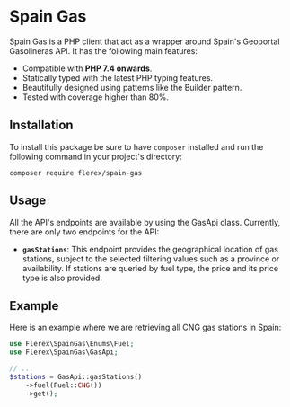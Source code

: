 # Spain Gas
Spain Gas is a PHP client that act as a wrapper around Spain's Geoportal Gasolineras API. It has the following main features:

- Compatible with **PHP 7.4 onwards**.
- Statically typed with the latest PHP typing features. 
- Beautifully designed using patterns like the Builder pattern.
- Tested with coverage higher than 80%.

## Installation
To install this package be sure to have `composer` installed and run the following command in your project's directory:

```
composer require flerex/spain-gas
```
 
## Usage
All the API's endpoints are available by using the GasApi class. Currently, there are only two endpoints for the API:

- **`gasStations`**: This endpoint provides the geographical location of gas stations, subject to the selected filtering values
such as a province or availability. If stations are queried by fuel type, the price and its price type is also provided.
  
## Example
Here is an example where we are retrieving all CNG gas stations in Spain:

```php
use Flerex\SpainGas\Enums\Fuel;
use Flerex\SpainGas\GasApi;

// ...
$stations = GasApi::gasStations()
    ->fuel(Fuel::CNG())
    ->get();
```

